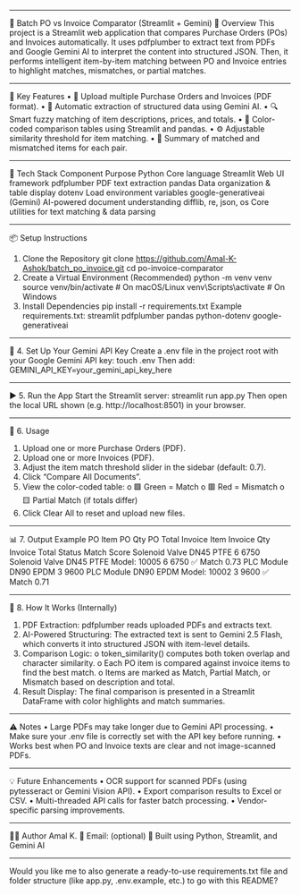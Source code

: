 
________________________________________
🧾 Batch PO vs Invoice Comparator (Streamlit + Gemini)
📘 Overview
This project is a Streamlit web application that compares Purchase Orders (POs) and Invoices automatically.
It uses pdfplumber to extract text from PDFs and Google Gemini AI to interpret the content into structured JSON.
Then, it performs intelligent item-by-item matching between PO and Invoice entries to highlight matches, mismatches, or partial matches.
________________________________________
🚀 Key Features
•	📄 Upload multiple Purchase Orders and Invoices (PDF format).
•	🤖 Automatic extraction of structured data using Gemini AI.
•	🔍 Smart fuzzy matching of item descriptions, prices, and totals.
•	🎨 Color-coded comparison tables using Streamlit and pandas.
•	⚙️ Adjustable similarity threshold for item matching.
•	🧮 Summary of matched and mismatched items for each pair.
________________________________________
🧰 Tech Stack
Component	Purpose
Python	Core language
Streamlit	Web UI framework
pdfplumber	PDF text extraction
pandas	Data organization & table display
dotenv	Load environment variables
google-generativeai (Gemini)	AI-powered document understanding
difflib, re, json, os	Core utilities for text matching & data parsing
________________________________________
📦 Setup Instructions
1. Clone the Repository
git clone https://github.com/Amal-K-Ashok/batch_po_invoice.git
cd po-invoice-comparator
2. Create a Virtual Environment (Recommended)
python -m venv venv
source venv/bin/activate       # On macOS/Linux
venv\Scripts\activate          # On Windows
3. Install Dependencies
pip install -r requirements.txt
Example requirements.txt:
streamlit
pdfplumber
pandas
python-dotenv
google-generativeai
________________________________________
🔑 4. Set Up Your Gemini API Key
Create a .env file in the project root with your Google Gemini API key:
touch .env
Then add:
GEMINI_API_KEY=your_gemini_api_key_here
________________________________________

▶️ 5. Run the App
Start the Streamlit server:
streamlit run app.py
Then open the local URL shown (e.g. http://localhost:8501) in your browser.
________________________________________
📄 6. Usage
1.	Upload one or more Purchase Orders (PDF).
2.	Upload one or more Invoices (PDF).
3.	Adjust the item match threshold slider in the sidebar (default: 0.7).
4.	Click “Compare All Documents”.
5.	View the color-coded table:
o	🟩 Green = Match
o	🟥 Red = Mismatch
o	🟨 Partial Match (if totals differ)
6.	Click Clear All to reset and upload new files.
________________________________________
📊 7. Output Example
PO Item	PO Qty	PO Total	Invoice Item	Invoice Qty	Invoice Total	Status	Match Score
Solenoid Valve DN45 PTFE	6	6750	Solenoid Valve DN45 PTFE Model: 10005	6	6750	✅ Match	0.73
PLC Module DN90 EPDM	3	9600	PLC Module DN90 EPDM Model: 10002	3	9600	✅ Match	0.71
________________________________________
🧩 8. How It Works (Internally)
1.	PDF Extraction:
pdfplumber reads uploaded PDFs and extracts text.
2.	AI-Powered Structuring:
The extracted text is sent to Gemini 2.5 Flash, which converts it into structured JSON with item-level details.
3.	Comparison Logic:
o	token_similarity() computes both token overlap and character similarity.
o	Each PO item is compared against invoice items to find the best match.
o	Items are marked as Match, Partial Match, or Mismatch based on description and total.
4.	Result Display:
The final comparison is presented in a Streamlit DataFrame with color highlights and match summaries.
________________________________________
⚠️ Notes
•	Large PDFs may take longer due to Gemini API processing.
•	Make sure your .env file is correctly set with the API key before running.
•	Works best when PO and Invoice texts are clear and not image-scanned PDFs.
________________________________________
💡 Future Enhancements
•	OCR support for scanned PDFs (using pytesseract or Gemini Vision API).
•	Export comparison results to Excel or CSV.
•	Multi-threaded API calls for faster batch processing.
•	Vendor-specific parsing improvements.
________________________________________
👨‍💻 Author
Amal K.
📧 Email: (optional)
💬 Built using Python, Streamlit, and Gemini AI
________________________________________
Would you like me to also generate a ready-to-use requirements.txt file and folder structure (like app.py, .env.example, etc.) to go with this README?

